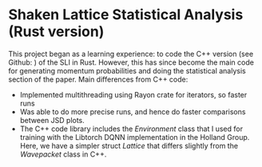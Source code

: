 # Shaken Lattice Statistical Analysis (Rust version)
This project began as a learning experience: to code the C++ version (see Github: ) of the SLI in Rust. However, this has since become the main code for generating momentum probabilities and doing the statistical analysis section of the paper. Main differences from C++ code:
- Implemented multithreading using Rayon crate for iterators, so faster runs
- Was able to do more precise runs, and hence do faster comparisons between JSD plots.
- The C++ code library includes the _Environment_ class that I used for training with the Libtorch DQNN implementation in the Holland Group. Here, we have a simpler struct _Lattice_ that differs slightly from the _Wavepacket_ class in C++.

